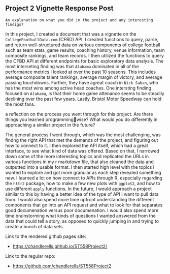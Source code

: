 ## Project 2 Vignette Response Post

`An explanation on what you did in the project and any interesting findigs?`

In this project, I created a document that was a vignette on the `CollegeFootballData.com` (CFBD) API. I created functions to query, parse, and return well-structured data on various components of college football such as team stats, game results, coaching history, venue information, team composite rankings, and team records. I then utilized the functions to query the CFBD API at different endpoints for basic exploratory data analysis. The most interseting finding was that `Alabama` dominated in all of the performance metrics I looked at over the past 10 seasons. This includes average composite talent rankings, average margin of victory, and average passing touchdowns. Further, they have agreat coach in `Nick Saban`, who has the most wins among active head coaches. One intersting finding focused on `Alabama`, is that their home game attenance seems to be steadily declining over the past few years. Lastly, Bristol Motor Speedway can hold the most fans.

a reflection on the process you went through for this project. Are there things you learned programmingwise? What would you do differently in approaching a similar project in the future?

The general process I went through, which was the most challenging, was findng the right API that met the demands of the project, and figuring out how to connect to it. I then explored the API itself, which had a great interface, to see what kind of data was offered. Based on that, I narrowed down some of the more interesting topics and replicated the URLs in various functions in my r markdown file, that also cleaned the data and outputted into a usable format. I then started high level with the topics I wanted to explore and got more granular as each step revealed something new.
I learned a lot on how connect to APIs through R, especially regarding the `httr2` package, how to make a few new plots with `ggplot2`, and how to use different `apply` functions. 
In the future, I would approach a project similar to this by having a better idea of the type of API I want to pull data from. I would also spend more time upfront understanding the different components that go into an API request and what to look for that separates good documenation versus poor documenation. I would also spend more time brainstorming what kinds of questions I wanted answered from the data that could tell a story, as opposed to quickly jumping in and trying to create a bunch of data sets.

Link to the rendered github pages site:  

* https://chandlerells.github.io/ST558Project2/

Link to the regular repo:  

* https://github.com/chandlerells/ST558Project2
